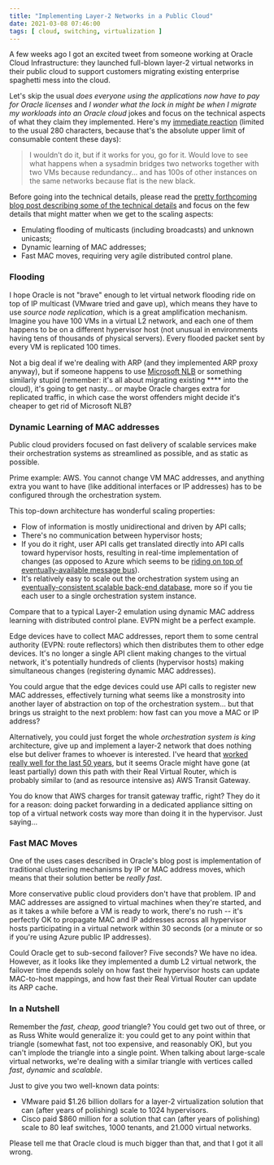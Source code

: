 ```yaml
---
title: "Implementing Layer-2 Networks in a Public Cloud"
date: 2021-03-08 07:46:00
tags: [ cloud, switching, virtualization ]
---
```

A few weeks ago I got an excited tweet from someone working at Oracle Cloud Infrastructure: they launched full-blown layer-2 virtual networks in their public cloud to support customers migrating existing enterprise spaghetti mess into the cloud.

Let's skip the usual *does everyone using the applications now have to pay for Oracle licenses* and *I wonder what the lock in might be when I migrate my workloads into an Oracle cloud* jokes and focus on the technical aspects of what they claim they implemented. Here's my [immediate reaction](https://twitter.com/ioshints/status/1359542608620646405) (limited to the usual 280 characters, because that's the absolute upper limit of consumable content these days):
<!--more-->
> I wouldn’t do it, but if it works for you, go for it. Would love to see what happens when a sysadmin bridges two networks together with two VMs because redundancy... and has 100s of other instances on the same networks because flat is the new black.

Before going into the technical details, please read the [pretty forthcoming blog post describing some of the technical details](https://blogs.oracle.com/cloud-infrastructure/first-principles-l2-network-virtualization-for-lift-and-shift) and focus on the few details that might matter when we get to the scaling aspects:

* Emulating flooding of multicasts (including broadcasts) and unknown unicasts;
* Dynamic learning of MAC addresses;
* Fast MAC moves, requiring very agile distributed control plane.

### Flooding

I hope Oracle is not "brave" enough to let virtual network flooding ride on top of IP multicast (VMware tried and gave up), which means they have to use *source node replication*, which is a great amplification mechanism. Imagine you have 100 VMs in a virtual L2 network, and each one of them happens to be on a different hypervisor host (not unusual in environments having tens of thousands of physical servers). Every flooded packet sent by every VM is replicated 100 times. 

Not a big deal if we're dealing with ARP (and they implemented ARP proxy anyway), but if someone happens to use [Microsoft NLB](/2012/02/microsoft-network-load-balancing-behind.html) or something similarly stupid (remember: it's all about migrating existing \*\*\*\* into the cloud), it's going to get nasty... or maybe Oracle charges extra for replicated traffic, in which case the worst offenders might decide it's cheaper to get rid of Microsoft NLB?

### Dynamic Learning of MAC addresses

Public cloud providers focused on fast delivery of scalable services make their orchestration systems as streamlined as possible, and as static as possible.

Prime example: AWS. You cannot change VM MAC addresses, and anything extra you want to have (like additional interfaces or IP addresses) has to be configured through the orchestration system.

This top-down architecture has wonderful scaling properties: 

* Flow of information is mostly unidirectional and driven by API calls;
* There's no communication between hypervisor hosts;
* If you do it right, user API calls get translated directly into API calls toward hypervisor hosts, resulting in real-time implementation of changes (as opposed to Azure which seems to be [riding on top of eventually-available message bus](/2019/06/how-microsoft-azure-orchestration.html)).
* It's relatively easy to scale out the orchestration system using an [eventually-consistent scalable back-end database](/2021/02/state-consistency-distributed-controllers.html), more so if you tie each user to a single orchestration system instance.

Compare that to a typical Layer-2 emulation using dynamic MAC address learning with distributed control plane. EVPN might be a perfect example. 

Edge devices have to collect MAC addresses, report them to some central authority (EVPN: route reflectors) which then distributes them to other edge devices. It's no longer a single API client making changes to the virtual network, it's potentially hundreds of clients (hypervisor hosts) making simultaneous changes (registering dynamic MAC addresses).

You could argue that the edge devices could use API calls to register new MAC addresses, effectively turning what seems like a monstrosity into another layer of abstraction on top of the orchestration system... but that brings us straight to the next problem: how fast can you move a MAC or IP address?

Alternatively, you could just forget the whole *orchestration system is king* architecture, give up and implement a layer-2 network that does nothing else but deliver frames to whoever is interested. I've heard that [worked really well for the last 50 years](/2012/05/layer-2-network-is-single-failure.html), but it seems Oracle might have gone (at least partially) down this path with their Real Virtual Router, which is probably similar to (and as resource intensive as) AWS Transit Gateway. 

You do know that AWS charges for transit gateway traffic, right? They do it for a reason: doing packet forwarding in a dedicated appliance sitting on top of a virtual network costs way more than doing it in the hypervisor. Just saying...

### Fast MAC Moves

One of the uses cases described in Oracle's blog post is implementation of traditional clustering mechanisms by IP or MAC address moves, which means that their solution better be *really fast*.

More conservative public cloud providers don't have that problem. IP and MAC addresses are assigned to virtual machines when they're started, and as it takes a while before a VM is ready to work, there's no rush -- it's perfectly OK to propagate MAC and IP addresses across all hypervisor hosts participating in a virtual network within 30 seconds (or a minute or so if you're using Azure public IP addresses). 

Could Oracle get to sub-second failover? Five seconds? We have no idea. However, as it looks like they implemented a dumb L2 virtual network, the failover time depends solely on how fast their hypervisor hosts can update MAC-to-host mappings, and how fast their Real Virtual Router can update its ARP cache.

### In a Nutshell

Remember the *fast, cheap, good* triangle? You could get two out of three, or as Russ White would generalize it: you could get to any point within that triangle (somewhat fast, not too expensive, and reasonably OK), but you can't implode the triangle into a single point. When talking about large-scale virtual networks, we're dealing with a similar triangle with vertices called *fast*, *dynamic* and *scalable*.

Just to give you two well-known data points: 

* VMware paid $1.26 billion dollars for a layer-2 virtualization solution that can (after years of polishing) scale to 1024 hypervisors.
* Cisco paid $860 million for a solution that can (after years of polishing) scale to 80 leaf switches, 1000 tenants, and 21.000 virtual networks.

Please tell me that Oracle cloud is much bigger than that, and that I got it all wrong.